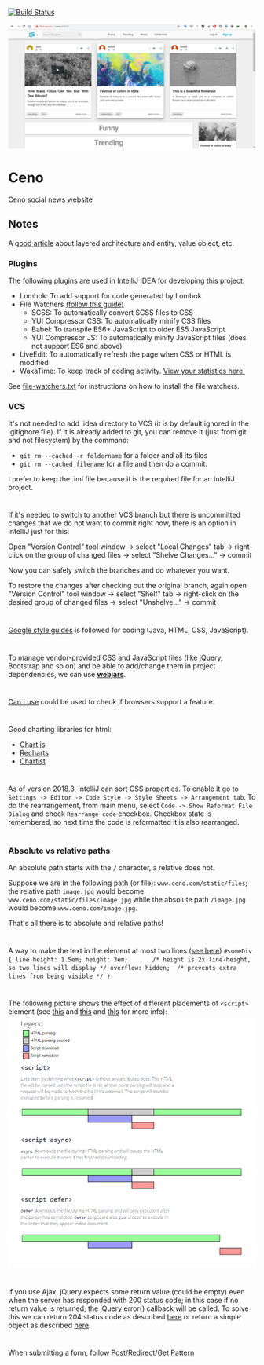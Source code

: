 [![Build Status](https://travis-ci.org/mahozad/ceno.svg?branch=master)](https://travis-ci.org/mahozad/ceno)

![Website preview](docs/screenshot.png)

# Ceno 
Ceno social news website

## Notes

A [good article](https://proandroiddev.com/the-real-repository-pattern-in-android-efba8662b754)
about layered architecture and entity, value object, etc.

### Plugins

The following plugins are used in IntelliJ IDEA for developing this project:
- Lombok: To add support for code generated by Lombok
- File Watchers [(follow this guide)](https://www.jetbrains.com/help/idea/compressing-css.html)
  - SCSS: To automatically convert SCSS files to CSS
  - YUI Compressor CSS: To automatically minify CSS files
  - Babel: To transpile ES6+ JavaScript to older ES5 JavaScript
  - YUI Compressor JS: To automatically minify JavaScript files (does not support ES6 and above)
- LiveEdit: To automatically refresh the page when CSS or HTML is modified
- WakaTime: To keep track of coding activity. [View your statistics here.](https://wakatime.com/dashboard)

See [file-watchers.txt](file-watchers.txt) for instructions on how to install the file watchers.
### VCS

It's not needed to add .idea directory to VCS (it is by default ignored in the .gitignore file).
If it is already added to git, you can remove it (just from git and not filesystem) by the command:
- `git rm --cached -r foldername` for a folder and all its files
- `git rm --cached filename` for a file
and then do a commit.

I prefer to keep the .iml file because it is the required file for an IntelliJ project.

#

If it's needed to switch to another VCS branch but there is uncommitted
changes that we do not want to commit right now, there is an option in IntelliJ just for this:

Open "Version Control" tool window -> select "Local Changes" tab -> right-click on the 
group of changed files -> select "Shelve Changes..." -> commit

Now you can safely switch the branches and do whatever you want.

To restore the changes after checking out the original branch, again open "Version Control" tool window ->
select "Shelf" tab -> right-click on the desired group of changed files -> 
select "Unshelve..." -> commit

#

[Google style guides](https://google.github.io/styleguide/) is followed for coding (Java, HTML, CSS, JavaScript).

#

To manage vendor-provided CSS and JavaScript files (like jQuery, Bootstrap and so on)
and be able to add/change them in project dependencies, we can use [**webjars**](https://www.webjars.org/all).

#

[Can I use](https://caniuse.com/) could be used to check if browsers support a feature. 

#

Good charting libraries for html:
- [Chart.js](https://github.com/chartjs/Chart.js)
- [Recharts](http://recharts.org/en-US)
- [Chartist](http://gionkunz.github.io/chartist-js/)

#

As of version 2018.3, IntelliJ can sort CSS properties.
To enable it go to `Settings -> Editor -> Code Style -> Style Sheets -> Arrangement tab`.
To do the rearrangement, from main menu, select `Code -> Show Reformat File Dialog` and check `Rearrange code` checkbox.
Checkbox state is remembered, so next time the code is reformatted it is also rearranged.

#

### Absolute vs relative paths
An absolute path starts with the **`/`** character, a relative does not.

Suppose we are in the following path (or file): `www.ceno.com/static/files`;
the relative path `image.jpg` would become `www.ceno.com/static/files/image.jpg`
while the absolute path `/image.jpg` would become `www.ceno.com/image.jpg`.

That's all there is to absolute and relative paths!

#

A way to make the text in the element at most two lines ([see here](https://stackoverflow.com/a/11989697))
`
#someDiv {
    line-height: 1.5em;
    height: 3em;       /* height is 2x line-height, so two lines will display */
    overflow: hidden;  /* prevents extra lines from being visible */
}
`

#

The following picture shows the effect of different placements of `<script>` element
(see [this](https://stackoverflow.com/a/24070373)
and [this](https://stackoverflow.com/a/13062316)
and [this](https://stackoverflow.com/a/41809792) for more info):
![`<script>` element placement](docs/script-element-placement.png)

#

If you use Ajax, jQuery expects some return value (could be empty) even when the server has responded with
200 status code; in this case if no return value is returned, the jQuery error() callback will be called.
To solve this we can return 204 status code as described [here](https://stackoverflow.com/a/34832455)
or return a simple object as described [here](https://codingexplained.com/coding/java/spring-framework/returning-empty-json-object-spring-framework).

#

When submitting a form, follow [Post/Redirect/Get Pattern](https://www.baeldung.com/spring-web-flash-attributes#1-postredirectget-pattern)
